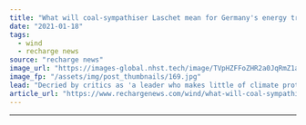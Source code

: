 ```yaml
---
title: "What will coal-sympathiser Laschet mean for Germany's energy transition – and Europe's?"
date: "2021-01-18"
tags: 
  - wind
  - recharge news
source: "recharge news"
image_url: "https://images-global.nhst.tech/image/TVpHZFFoZHR2a0JqRmZ1aW5mbEx1Y0pYNk9ObnFBYUYzVVpLVDBJaTN6WT0=/nhst/binary/0d7160ea9e7e9edbdd74d0ae4b05405d"
image_fp: "/assets/img/post_thumbnails/169.jpg"
lead: "Decried by critics as 'a leader who makes little of climate protection', the newly elected head of Angela Merkel's CDU favours coalition with Greens but has pushed through anti-wind policies in the past"
article_url: "https://www.rechargenews.com/wind/what-will-coal-sympathiser-laschet-mean-for-germanys-energy-transition-and-europes-/2-1-946234"
---
```


---
